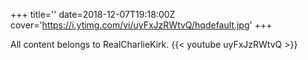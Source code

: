 +++
title=''
date=2018-12-07T19:18:00Z
cover='https://i.ytimg.com/vi/uyFxJzRWtvQ/hqdefault.jpg'
+++

All content belongs to RealCharlieKirk.
{{< youtube uyFxJzRWtvQ >}}
